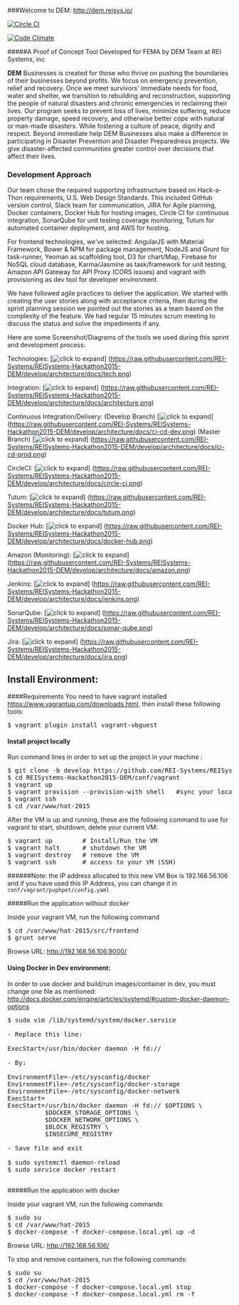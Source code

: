 ###Welcome to DEM: http://dem.reisys.io/

[![Circle CI](https://circleci.com/gh/REI-Systems/REISystems-Hackathon2015-DEM.svg?style=svg)](https://circleci.com/gh/REI-Systems/REISystems-Hackathon2015-DEM)

[![Code Climate](https://codeclimate.com/repos/5644bb351787d75306005704/badges/b5bd2cbc12d329bf318b/gpa.svg)](https://codeclimate.com/repos/5644bb351787d75306005704/feed)

#####A Proof of Concept Tool Developed for FEMA by DEM Team at REI Systems, inc

**DEM** Businesses is created for those who thrive on pushing the boundaries of their businesses beyond profits. We focus on emergency prevention, relief and recovery. Once we meet survivors’ immediate needs for food, water and shelter, we transition to rebuilding and reconstruction, supporting the people of natural disasters and chronic emergencies in reclaiming their lives. Our program seeks to prevent loss of lives, minimize suffering, reduce property damage, speed recovery, and otherwise better cope with natural or man-made disasters. While fostering a culture of peace, dignity and respect. Beyond immediate help DEM Businesses also make a difference in participating in Disaster Prevention and Disaster Preparedness projects. We give disaster-affected communities greater control over decisions that affect their lives.

### Development Approach

Our team chose the required supporting infrastructure based on Hack-a-Thon requirements, U.S. Web Design Standards. This included GitHub version control, Slack team for communication, JIRA for Agile planning, Docker containers, Docker Hub for hosting images, Circle CI for continuous integration, SonarQube for unit testing coverage monitoring, Tutum for automated container deployment, and AWS for hosting.

For frontend technologies, we've selected: AngularJS with Material Framework, Bower & NPM for package management, NodeJS and Grunt for task-runner, Yeoman as scaffolding tool, D3 for chart/Map, Firebase for NoSQL cloud database, Karma/Jasmine as task/framework for unit testing, Amazon API Gateway for API Proxy (CORS issues) and vagrant with provisioning as dev tool for developer environment.

We have followed agile practices to deliver the application. We started with creating the user stories along with acceptance criteria, then during the sprint planning session we pointed out the stories as a team based on the complexity of the feature. We had regular 15 minutes scrum meeting to discuss the status and solve the impediments if any.

Here are some Screenshot/Diagrams of the tools we used during this sprint and development process:

Technologies:
[![click to expand](https://raw.githubusercontent.com/REI-Systems/REISystems-Hackathon2015-DEM/develop/architecture/docs/tech.png)] (https://raw.githubusercontent.com/REI-Systems/REISystems-Hackathon2015-DEM/develop/architecture/docs/tech.png)

Integration:
[![click to expand](https://raw.githubusercontent.com/REI-Systems/REISystems-Hackathon2015-DEM/develop/architecture/docs/architecture.png)] (https://raw.githubusercontent.com/REI-Systems/REISystems-Hackathon2015-DEM/develop/architecture/docs/architecture.png)

Continuous Integration/Delivery:
(Develop Branch)
[![click to expand](https://raw.githubusercontent.com/REI-Systems/REISystems-Hackathon2015-DEM/develop/architecture/docs/ci-cd-dev.png)] (https://raw.githubusercontent.com/REI-Systems/REISystems-Hackathon2015-DEM/develop/architecture/docs/ci-cd-dev.png)
(Master Branch)
[![click to expand](https://raw.githubusercontent.com/REI-Systems/REISystems-Hackathon2015-DEM/develop/architecture/docs/ci-cd-prod.png)] (https://raw.githubusercontent.com/REI-Systems/REISystems-Hackathon2015-DEM/develop/architecture/docs/ci-cd-prod.png)

CircleCI:
[![click to expand](https://raw.githubusercontent.com/REI-Systems/REISystems-Hackathon2015-DEM/develop/architecture/docs/circle-ci.png)] (https://raw.githubusercontent.com/REI-Systems/REISystems-Hackathon2015-DEM/develop/architecture/docs/circle-ci.png)

Tutum:
[![click to expand](https://raw.githubusercontent.com/REI-Systems/REISystems-Hackathon2015-DEM/develop/architecture/docs/tutum.png)] (https://raw.githubusercontent.com/REI-Systems/REISystems-Hackathon2015-DEM/develop/architecture/docs/tutum.png)

Docker Hub:
[![click to expand](https://raw.githubusercontent.com/REI-Systems/REISystems-Hackathon2015-DEM/develop/architecture/docs/docker-hub.png)] (https://raw.githubusercontent.com/REI-Systems/REISystems-Hackathon2015-DEM/develop/architecture/docs/docker-hub.png)

Amazon (Monitoring):
[![click to expand](https://raw.githubusercontent.com/REI-Systems/REISystems-Hackathon2015-DEM/develop/architecture/docs/amazon.png)] (https://raw.githubusercontent.com/REI-Systems/REISystems-Hackathon2015-DEM/develop/architecture/docs/amazon.png)

Jenkins:
[![click to expand](https://raw.githubusercontent.com/REI-Systems/REISystems-Hackathon2015-DEM/develop/architecture/docs/jenkins.png)] (https://raw.githubusercontent.com/REI-Systems/REISystems-Hackathon2015-DEM/develop/architecture/docs/jenkins.png)

SonarQube:
[![click to expand](https://raw.githubusercontent.com/REI-Systems/REISystems-Hackathon2015-DEM/develop/architecture/docs/sonar-qube.png)] (https://raw.githubusercontent.com/REI-Systems/REISystems-Hackathon2015-DEM/develop/architecture/docs/sonar-qube.png)

Jira:
[![click to expand](https://raw.githubusercontent.com/REI-Systems/REISystems-Hackathon2015-DEM/develop/architecture/docs/jira.png)] (https://raw.githubusercontent.com/REI-Systems/REISystems-Hackathon2015-DEM/develop/architecture/docs/jira.png)

## Install Environment:
####Requirements
You need to have vagrant installed https://www.vagrantup.com/downloads.html, then install these following tools:

<pre>
$ vagrant plugin install vagrant-vbguest
</pre>

#### Install project locally
Run command lines in order to set up the project in your machine :

<pre>
$ git clone -b develop https://github.com/REI-Systems/REISystems-Hackathon2015-DEM.git
$ cd REISystems-Hackathon2015-DEM/conf/vagrant
$ vagrant up
$ vagrant provision --provision-with shell   #sync your local environment with updated dev dependencies
$ vagrant ssh
$ cd /var/www/hat-2015
</pre>

After the VM is up and running, these are the following command to use for vagrant to start, shutdown, delete your current VM:

<pre>
$ vagrant up        # Install/Run the VM
$ vagrant halt      # shutdown the VM
$ vagrant destroy   # remove the VM
$ vagrant ssh       # access to your VM (SSH)
</pre>

######Note: the IP address allocated to this new VM Box is 192.168.56.106 and if you have used this IP Address, you can change it in `conf/vagrant/puphpet/config.yaml`

#####Run the application without docker

Inside your vagrant VM, run the following command

<pre>
$ cd /var/www/hat-2015/src/frontend
$ grunt serve
</pre>

Browse URL: http://192.168.56.106:9000/

#### Using Docker in Dev environment:
In order to use docker and build/run images/container in dev, you must change one file as mentioned: http://docs.docker.com/engine/articles/systemd/#custom-docker-daemon-options

<pre>
$ sudo vim /lib/systemd/system/docker.service

- Replace this line:

ExecStart=/usr/bin/docker daemon -H fd://

- By:

EnvironmentFile=-/etc/sysconfig/docker
EnvironmentFile=-/etc/sysconfig/docker-storage
EnvironmentFile=-/etc/sysconfig/docker-network
ExecStart=
ExecStart=/usr/bin/docker daemon -H fd:// $OPTIONS \
          $DOCKER_STORAGE_OPTIONS \
          $DOCKER_NETWORK_OPTIONS \
          $BLOCK_REGISTRY \
          $INSECURE_REGISTRY

- Save file and exit

$ sudo systemctl daemon-reload
$ sudo service docker restart

</pre>


#####Run the application with docker

Inside your vagrant VM, run the following commands

<pre>
$ sudo su
$ cd /var/www/hat-2015
$ docker-compose -f docker-compose.local.yml up -d
</pre>

Browse URL: http://192.168.56.106/

To stop and remove containers, run the following commands:
<pre>
$ sudo su
$ cd /var/www/hat-2015
$ docker-compose -f docker-compose.local.yml stop
$ docker-compose -f docker-compose.local.yml rm -f
</pre>